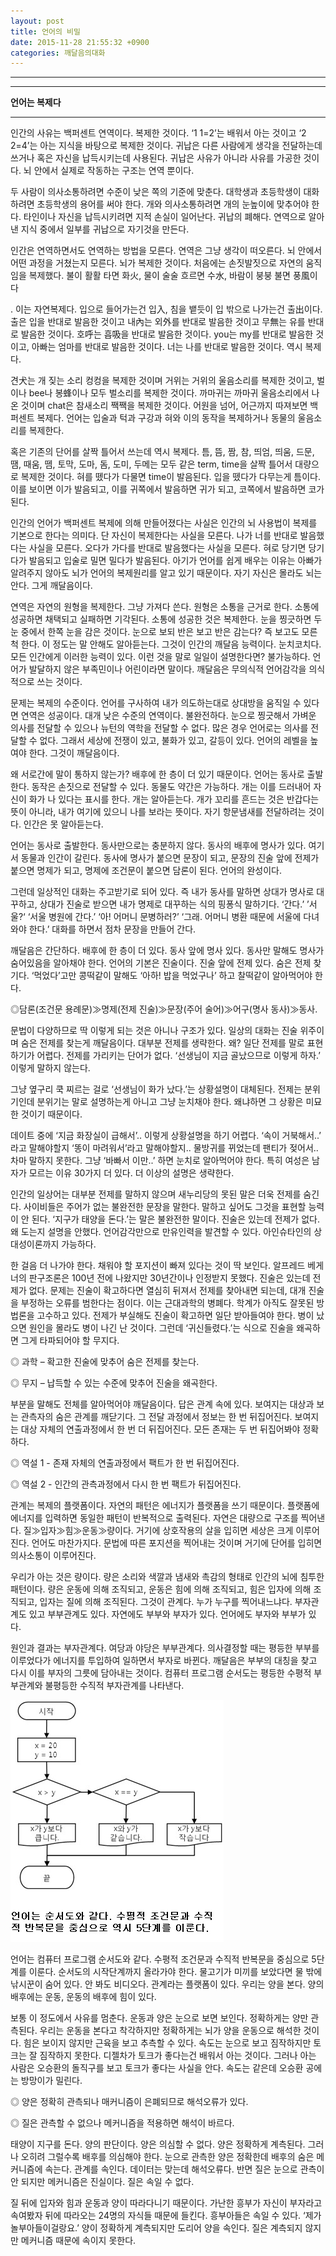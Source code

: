 ```yaml
---
layout: post
title: 언어의 비밀
date: 2015-11-28 21:55:32 +0900
categories: 깨달음의대화
---
```


**** 

********

  **언어는 복제다** 

****  


인간의 사유는 백퍼센트 연역이다. 복제한 것이다. ‘1 1=2’는 배워서 아는 것이고 ‘2 2=4’는 아는 지식을 바탕으로 복제한 것이다. 귀납은 다른 사람에게 생각을 전달하는데 쓰거나 혹은 자신을 납득시키는데 사용된다. 귀납은 사유가 아니라 사유를 가공한 것이다. 뇌 안에서 실제로 작동하는 구조는 연역 뿐이다.

  


두 사람이 의사소통하려면 수준이 낮은 쪽의 기준에 맞춘다. 대학생과 초등학생이 대화하려면 초등학생의 용어를 써야 한다. 개와 의사소통하려면 개의 눈높이에 맞추어야 한다. 타인이나 자신을 납득시키려면 지적 손실이 일어난다. 귀납의 폐해다. 연역으로 알아낸 지식 중에서 일부를 귀납으로 자기것을 만든다.

  


인간은 연역하면서도 연역하는 방법을 모른다. 연역은 그냥 생각이 떠오른다. 뇌 안에서 어떤 과정을 거쳤는지 모른다. 뇌가 복제한 것이다. 처음에는 손짓발짓으로 자연의 움직임을 복제했다. 불이 활활 타면 화火, 물이 술술 흐르면 수水, 바람이 붕붕 불면 풍風이다

  


. 이는 자연복제다. 입으로 들어가는건 입入, 침을 뱉듯이 입 밖으로 나가는건 출出이다. 출은 입을 반대로 발음한 것이고 내內는 외外를 반대로 발음한 것이고 무無는 유를 반대로 발음한 것이다. 호呼는 흡吸을 반대로 발음한 것이다. you는 my를 반대로 발음한 것이고, 아빠는 엄마를 반대로 발음한 것이다. 너는 나를 반대로 발음한 것이다. 역시 복제다.

  


견犬는 개 짖는 소리 컹컹을 복제한 것이며 거위는 거위의 울음소리를 복제한 것이고, 벌이나 bee나 봉蜂이나 모두 벌소리를 복제한 것이다. 까마귀는 까마귀 울음소리에서 나온 것이며 chat은 참새소리 짹짹을 복제한 것이다. 어원을 넘어, 어근까지 따져보면 백퍼센트 복제다. 언어는 입술과 턱과 구강과 혀와 이의 동작을 복제하거나 동물의 울음소리를 복제한다. 

  


혹은 기존의 단어를 살짝 틀어서 쓰는데 역시 복제다. 틈, 뜸, 짬, 참, 띄엄, 띄움, 드문, 땜, 때움, 뗌, 토막, 도마, 돔, 도미, 두메는 모두 같은 term, time을 살짝 틀어서 대량으로 복제한 것이다. 혀를 뗐다가 다물면 time이 발음된다. 입을 뗐다가 다무는게 틈이다. 이를 보이면 이가 발음되고, 이를 귀쪽에서 발음하면 귀가 되고, 코쪽에서 발음하면 코가 된다. 

  


인간의 언어가 백퍼센트 복제에 의해 만들어졌다는 사실은 인간의 뇌 사용법이 복제를 기본으로 한다는 의미다. 단 자신이 복제한다는 사실을 모른다. 나가 너를 반대로 발음했다는 사실을 모른다. 오다가 가다를 반대로 발음했다는 사실을 모른다. 혀로 당기면 당기다가 발음되고 입술로 밀면 밀다가 발음된다. 아기가 언어를 쉽게 배우는 이유는 아빠가 알려주지 않아도 뇌가 언어의 복제원리를 알고 있기 때문이다. 자기 자신은 몰라도 뇌는 안다. 그게 깨달음이다. 

  


연역은 자연의 원형을 복제한다. 그냥 가져다 쓴다. 원형은 소통을 근거로 한다. 소통에 성공하면 채택되고 실패하면 기각된다. 소통에 성공한 것은 복제한다. 눈을 찡긋하면 두 눈 중에서 한쪽 눈을 감은 것이다. 눈으로 보되 반은 보고 반은 감는다? 즉 보고도 모른척 한다. 이 정도는 말 안해도 알아듣는다. 그것이 인간의 깨달음 능력이다. 눈치코치다. 모든 인간에게 이러한 능력이 있다. 이런 것을 말로 일일이 설명한다면? 불가능하다. 언어가 발달하지 않은 부족민이나 어린이라면 말이다. 깨달음은 무의식적 언어감각을 의식적으로 쓰는 것이다. 

  


문제는 복제의 수준이다. 언어를 구사하여 내가 의도하는대로 상대방을 움직일 수 있다면 연역은 성공이다. 대개 낮은 수준의 연역이다. 불완전하다. 눈으로 찡긋해서 가벼운 의사를 전달할 수 있으나 뉴턴의 역학을 전달할 수 없다. 많은 경우 언어로는 의사를 전달할 수 없다. 그래서 세상에 전쟁이 있고, 불화가 있고, 갈등이 있다. 언어의 레벨을 높여야 한다. 그것이 깨달음이다. 

  


왜 서로간에 말이 통하지 않는가? 배후에 한 층이 더 있기 때문이다. 언어는 동사로 출발한다. 동작은 손짓으로 전달할 수 있다. 동물도 약간은 가능하다. 개는 이를 드러내어 자신이 화가 나 있다는 표시를 한다. 개는 알아듣는다. 개가 꼬리를 흔드는 것은 반갑다는 뜻이 아니라, 내가 여기에 있으니 나를 보라는 뜻이다. 자기 항문냄새를 전달하려는 것이다. 인간은 못 알아듣는다. 

  


언어는 동사로 출발한다. 동사만으로는 충분하지 않다. 동사의 배후에 명사가 있다. 여기서 동물과 인간이 갈린다. 동사에 명사가 붙으면 문장이 되고, 문장의 진술 앞에 전제가 붙으면 명제가 되고, 명제에 조건문이 붙으면 담론이 된다. 언어의 완성이다.

  


그런데 일상적인 대화는 주고받기로 되어 있다. 즉 내가 동사를 말하면 상대가 명사로 대꾸하고, 상대가 진술로 받으면 내가 명제로 대꾸하는 식의 핑퐁식 말하기다. ‘간다.’ ’서울?‘ ‘서울 병원에 간다.’ ‘아! 어머니 문병하러?’ ‘그래. 어머니 병환 때문에 서울에 다녀와야 한다.’ 대화를 하면서 점차 문장을 만들어 간다. 

  


깨달음은 간단하다. 배후에 한 층이 더 있다. 동사 앞에 명사 있다. 동사만 말해도 명사가 숨어있음을 알아채야 한다. 언어의 기본은 진술이다. 진술 앞에 전제 있다. 숨은 전제 찾기다. ‘먹었다’고만 콩떡같이 말해도 ‘아하! 밥을 먹었구나’ 하고 찰떡같이 알아먹어야 한다. 

  


◎담론(조건문 용례문)≫명제(전제 진술)≫문장(주어 술어)≫어구(명사 동사)≫동사. 

  


문법이 다양하므로 딱 이렇게 되는 것은 아니나 구조가 있다. 일상의 대화는 진술 위주이며 숨은 전제를 찾는게 깨달음이다. 대부분 전제를 생략한다. 왜? 일단 전제를 말로 표현하기가 어렵다. 전제를 가리키는 단어가 없다. ‘선생님이 지금 골났으므로 이렇게 하자.’ 이렇게 말하지 않는다. 

  


그냥 옆구리 쿡 찌르는 걸로 ‘선생님이 화가 났다.’는 상황설명이 대체된다. 전제는 분위기인데 분위기는 말로 설명하는게 아니고 그냥 눈치채야 한다. 왜냐하면 그 상황은 미묘한 것이기 때문이다. 

  


데이트 중에 ‘지금 화장실이 급해서’.. 이렇게 상황설명을 하기 어렵다. ‘속이 거북해서..’ 라고 말해야할지 ‘똥이 마려워서’라고 말해야할지.. 물방귀를 뀌었는데 팬티가 젖어서.. 차마 말하지 못한다. 그냥 ‘바빠서 이만..’ 하면 눈치로 알아먹어야 한다. 특히 여성은 남자가 모르는 이유 30가지 더 있다. 더 이상의 설명은 생략한다. 

  


인간의 일상어는 대부분 전제를 말하지 않으며 새누리당의 못된 말은 더욱 전제를 숨긴다. 사이비들은 주어가 없는 불완전한 문장을 말한다. 말하고 싶어도 그것을 표현할 능력이 안 된다. ‘지구가 태양을 돈다.’는 말은 불완전한 말이다. 진술은 있는데 전제가 없다. 왜 도는지 설명을 안했다. 언어감각만으로 만유인력을 발견할 수 있다. 아인슈타인의 상대성이론까지 가능하다. 

  


한 걸음 더 나가야 한다. 채워야 할 포지션이 빠져 있다는 것이 딱 보인다. 알프레드 베게너의 판구조론은 100년 전에 나왔지만 30년간이나 인정받지 못했다. 진술은 있는데 전제가 없다. 문제는 진술이 확고하다면 열심히 뒤져서 전제를 찾아내면 되는데, 대개 진술을 부정하는 오류를 범한다는 점이다. 이는 근대과학의 병폐다. 학계가 아직도 잘못된 방법론을 고수하고 있다. 전제가 부실해도 진술이 확고하면 일단 받아들여야 한다. 병이 났으면 원인을 몰라도 병이 나긴 난 것이다. 그런데 ‘귀신들렸다.’는 식으로 진술을 왜곡하면 그게 타파되어야 할 무지다. 

  


◎ 과학 – 확고한 진술에 맞추어 숨은 전제를 찾는다.  
      
◎ 무지 – 납득할 수 있는 수준에 맞추어 진술을 왜곡한다. 

  


부분을 말해도 전체를 알아먹어야 깨달음이다. 답은 관계 속에 있다. 보여지는 대상과 보는 관측자의 숨은 관계를 깨닫기다. 그 전달 과정에서 정보는 한 번 뒤집어진다. 보여지는 대상 자체의 연출과정에서 한 번 더 뒤집어진다. 모든 존재는 두 번 뒤집어봐야 정확하다. 

  


◎ 역설 1 - 존재 자체의 연출과정에서 팩트가 한 번 뒤집어진다.  
      
◎ 역설 2 - 인간의 관측과정에서 다시 한 번 팩트가 뒤집어진다. 

  


관계는 복제의 플랫폼이다. 자연의 패턴은 에너지가 플랫폼을 쓰기 때문이다. 플랫폼에 에너지를 입력하면 동일한 패턴이 반복적으로 출력된다. 자연은 대량으로 구조를 찍어낸다. 질≫입자≫힘≫운동≫량이다. 거기에 상호작용의 살을 입히면 세상은 크게 이루어진다. 언어도 마찬가지다. 문법에 따른 포지션을 찍어내는 것이며 거기에 단어를 입히면 의사소통이 이루어진다. 

  


우리가 아는 것은 량이다. 량은 소리와 색깔과 냄새와 촉감의 형태로 인간의 뇌에 침투한 패턴이다. 량은 운동에 의해 조직되고, 운동은 힘에 의해 조직되고, 힘은 입자에 의해 조직되고, 입자는 질에 의해 조직된다. 그것이 관계다. 누가 누구를 찍어내느냐다. 부자관계도 있고 부부관계도 있다. 자연에도 부부와 부자가 있다. 언어에도 부자와 부부가 있다. 

  


원인과 결과는 부자관계다. 여당과 야당은 부부관계다. 의사결정할 때는 평등한 부부를 이루었다가 에너지를 투입하여 일하면서 부자로 바뀐다. 깨달음은 부부의 대칭을 찾고 다시 이를 부자의 그릇에 담아내는 것이다. 컴퓨터 프로그램 순서도는 평등한 수평적 부부관계와 불평등한 수직적 부자관계를 나타낸다. 

  




<img src="files/attach/images/198/102/643/13.jpg" alt="13.jpg" width="341" height="387" /> 

  


언어는 컴퓨터 프로그램 순서도와 같다. 수평적 조건문과 수직적 반복문을 중심으로 5단계를 이룬다. 순서도의 시작단계까지 올라가야 한다. 물고기가 미끼를 보았다면 물 밖에 낚시꾼이 숨어 있다. 안 봐도 비디오다. 관계라는 플랫폼이 있다. 우리는 양을 본다. 양의 배후에는 운동, 운동의 배후에 힘이 있다.

  


보통 이 정도에서 사유를 멈춘다. 운동과 양은 눈으로 보면 보인다. 정확하게는 양만 관측된다. 우리는 운동을 본다고 착각하지만 정확하게는 뇌가 양을 운동으로 해석한 것이다. 힘은 보이지 않지만 근육을 보고 추측할 수 있다. 속도는 눈으로 보고 짐작하지만 토크는 잘 짐작하지 못한다. 디젤차가 토크가 좋다는건 배워서 아는 것이다. 그러나 아는 사람은 오승환의 돌직구를 보고 토크가 좋다는 사실을 안다. 속도는 같은데 오승환 공에는 방망이가 밀린다. 

  


◎ 양은 정확히 관측되나 매커니즘이 은폐되므로 해석오류가 있다.  
      
◎ 질은 관측할 수 없으나 메커니즘을 적용하면 해석이 바르다. 

  


태양이 지구를 돈다. 양의 판단이다. 양은 의심할 수 없다. 양은 정확하게 계측된다. 그러나 오히려 그럴수록 배후를 의심해야 한다. 눈으로 관측한 양은 정확한데 배후의 숨은 메커니즘에 속는다. 관계를 속인다. 데이터는 맞는데 해석오류다. 반면 질은 눈으로 관측이 안 되지만 메커니즘은 진실이다. 질은 속일 수 없다.

  


질 뒤에 입자와 힘과 운동과 양이 따라다니기 때문이다. 가난한 흥부가 자신이 부자라고 속여봤자 뒤에 따라오는 24명의 자식들 때문에 들킨다. 흥부아들은 속일 수 있다. ‘제가 놀부아들이걸랑요.’ 양이 정확하게 계측되지만 도리어 양을 속인다. 질은 계측되지 않지만 메커니즘 때문에 속이지 못한다.